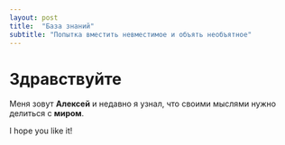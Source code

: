 ```yaml
---
layout: post
title:  "База знаний"
subtitle: "Попытка вместить невместимое и объять необъятное"
---
```

# Здравствуйте

Меня зовут **Алексей** и недавно я узнал, что своими мыслями нужно делиться с **миром**.


I hope you like it!
